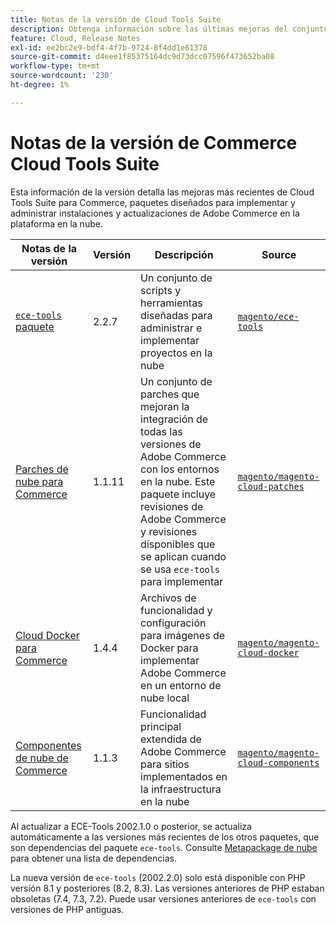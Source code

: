 ```yaml
---
title: Notas de la versión de Cloud Tools Suite
description: Obtenga información sobre las últimas mejoras del conjunto de herramientas de la nube para Adobe Commerce.
feature: Cloud, Release Notes
exl-id: ee2bc2e9-bdf4-4f7b-9724-8f4dd1e61378
source-git-commit: d4eee1f85375164dc9d73dcc07596f473652ba08
workflow-type: tm+mt
source-wordcount: '230'
ht-degree: 1%

---
```


# Notas de la versión de Commerce Cloud Tools Suite

Esta información de la versión detalla las mejoras más recientes de Cloud Tools Suite para Commerce, paquetes diseñados para implementar y administrar instalaciones y actualizaciones de Adobe Commerce en la plataforma en la nube.

| Notas de la versión | Versión | Descripción | Source |
| ----------------- |----------| ---------------------------------------- | --------------------------- |
| [`ece-tools` paquete](ece-tools-package.md) | 2.2.7 | Un conjunto de scripts y herramientas diseñadas para administrar e implementar proyectos en la nube | [`magento/ece-tools`](https://github.com/magento/ece-tools/tree/2002.2.7) |
| [Parches de nube para Commerce](cloud-patches.md) | 1.1.11 | Un conjunto de parches que mejoran la integración de todas las versiones de Adobe Commerce con los entornos en la nube. Este paquete incluye revisiones de Adobe Commerce y revisiones disponibles que se aplican cuando se usa `ece-tools` para implementar | [`magento/magento-cloud-patches`](https://github.com/magento/magento-cloud-patches/tree/1.1.11) |
| [Cloud Docker para Commerce](cloud-docker.md) | 1.4.4 | Archivos de funcionalidad y configuración para imágenes de Docker para implementar Adobe Commerce en un entorno de nube local | [`magento/magento-cloud-docker`](https://github.com/magento/magento-cloud-docker/tree/1.4.4) |
| [Componentes de nube de Commerce](cloud-components.md) | 1.1.3 | Funcionalidad principal extendida de Adobe Commerce para sitios implementados en la infraestructura en la nube | [`magento/magento-cloud-components`](https://github.com/magento/magento-cloud-components/tree/1.1.3) |

Al actualizar a ECE-Tools 2002.1.0 o posterior, se actualiza automáticamente a las versiones más recientes de los otros paquetes, que son dependencias del paquete `ece-tools`. Consulte [Metapackage de nube](../development/overview.md#cloud-metapackage) para obtener una lista de dependencias.

La nueva versión de `ece-tools` (2002.2.0) solo está disponible con PHP versión 8.1 y posteriores (8.2, 8.3). Las versiones anteriores de PHP estaban obsoletas (7.4, 7.3, 7.2). Puede usar versiones anteriores de `ece-tools` con versiones de PHP antiguas.


